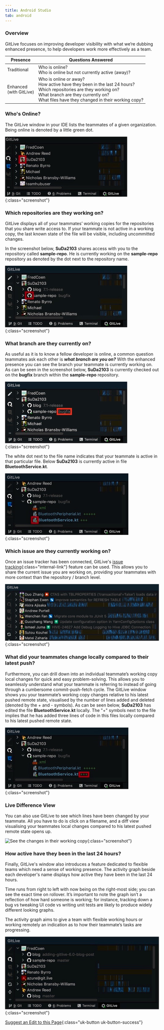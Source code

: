 ```yaml
---
title: Android Studio
tab: android
---
```


### Overview

GitLive focuses on improving developer visibility with what we’re dubbing enhanced presence, to help developers work more effectively as a team.

<table>
<thead>
<tr>
   <th>Presence</th>
   <th>Questions Answered</th>
  </tr>
</thead>
 <tbody>
  <tr>
   <td>Traditional</td>
   <td>
    Who is online?<br />
    Who is online but not currently active (away)?
   </td>
  </tr>
  <tr>
   <td>Enhanced<br />
    (with GitLive)
   </td>
   <td>
    Who is online or away?<br />
    How active have they been in the last 24 hours?<br />
    Which repositories are they working on?<br />
    What branch are they currently on?<br />
    What files have they changed in their working copy?
   </td>
  </tr>
 </tbody>
</table>

### Who's Online?

The GitLive window in your IDE lists the teammates of a given organization. Being online is denoted by a little green dot.

![See who else is online](/uploads/android-studio-visibility-online.jpeg "Online Visibility"){:class="screenshot"}

### Which repositories are they working on?

GitLive displays all of your teammates’ working copies for the repositories that you share write access to. If your teammate is not active in a working copy, the last known state of the file will be visible, including uncommitted changes.

In the screenshot below,  **SuDa2103** shares access with you to the repository called **sample-repo**. He is currently working on the **sample-repo** repository as denoted by the dot next to the repository name.

![See which repos your teammates are on](/uploads/android-studio-visibility-repo.jpeg "Which Repo"){:class="screenshot"}

### What branch are they currently on?

As useful as it is to know a fellow developer is online, a common question teammates ask each other is ***what branch are you on?***
With the enhanced presence you can see the branch your teammate is currently working on. As can be seen in the screenshot below,  **SuDa2103** is currently checked out on the **bugfix** branch within the **sample-repo** repository.

![See which branch your teammates are on](/uploads/android-studio-visibility-branch.jpeg "Which Branch"){:class="screenshot"}

The white dot next to the file name indicates that your teammate is active in that particular file. Below **SuDa2103** is currently active in file **BluetoothService.kt**.

![See which file your teammates are on](/uploads/android-studio-visibility-file.jpeg "Which File"){:class="screenshot"}

### Which issue are they currently working on?

Once an issue tracker has been connected, GitLive's [issue tracking](/docs/issuetracking/){:class="internal-link"} feature can be used. This allows you to share the current issue you are working on, providing your teammates with more context than the repository / branch level.

![View Issues Others are Working on](/uploads/android-studio-issue-tracker-visibility.jpeg "View Issues Others are Working on"){:class="screenshot"}

### What did your teammates change locally compared to their latest push?

Furthermore, you can drill down into an individual teammate’s working copy local changes for quick and easy problem-solving. This allows you to seamlessly understand what your teammate is referring to instead of going through a cumbersome commit-push-fetch cycle. The GitLive window shows you your teammate’s working copy changes relative to his latest pushed remote state, visualised by the number of lines added and deleted (denoted by the + and - symbols). As can be seen below, **SuDa2103** has edited the file **BluetoothService.kt** locally. The "+" symbols next to the file implies that he has added three lines of code in this files locally compared to his latest pushed remote state.

![See the changes in their working copy](/uploads/android-studio-working-copy.jpeg "Working Copy Changes"){:class="screenshot"}

### Live Difference View

You can also use GitLive to see which lines have been changed by your teammate. All you have to do is click on a filename, and a diff view visualising your teammates local changes compared to his latest pushed remote state opens up.

![See the changes in their working copy](/uploads/jetbrains-diff-view.gif "Diff View"){:class="screenshot"}

### How active have they been in the last 24 hours?

Finally, GitLive's window also introduces a feature dedicated to flexible teams which need a sense of working presence. The activity graph beside each developer's name displays how active they have been in the last 24 hours.

Time runs from right to left with now being on the right-most side; you can see the exact time on rollover.
It’s important to note the graph isn’t a reflection of how hard someone is working; for instance, tracking down a bug vs tweaking UI code vs writing unit tests are likely to produce widely different looking graphs.

The activity graph aims to give a team with flexible working hours or working remotely an indication as to how their teammate’s tasks are progressing.

![See how active others have been in the last 24 hrs](/uploads/android-studio-visibility-activity.jpeg "Activity Visibility"){:class="screenshot"}


[Suggest an Edit to this Page](https://github.com/GitLiveApp/GitLive/edit/master/_sections/visibility-android-studio.md){:class="uk-button uk-button-success"}





